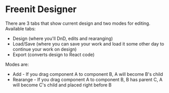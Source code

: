 # Freenit Designer

There are 3 tabs that show current design and two modes for editing. Available tabs:
* Design (where you'll DnD, edits and rearanging)
* Load/Save (where you can save your work and load it some other day to continue your work on design)
* Export (converts design to React code)

Modes are:
* Add - If you drag component A to component B, A will become B's child
* Rearange - If you drag component A to component B, B has parent C, A will become C's child and placed right before B
